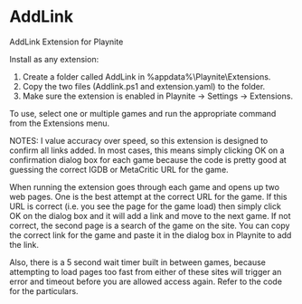 # AddLink
AddLink Extension for Playnite

Install as any extension:
1. Create a folder called AddLink in %appdata%\Playnite\Extensions.
2. Copy the two files (Addlink.ps1 and extension.yaml) to the folder.
3. Make sure the extension is enabled in Playnite -> Settings -> Extensions.

To use, select one or multiple games and run the appropriate command from the Extensions menu.

NOTES:
I value accuracy over speed, so this extension is designed to confirm all links added. In most cases, this means simply clicking OK on a confirmation dialog box for each game because the code is pretty good at guessing the correct IGDB or MetaCritic URL for the game.

When running the extension goes through each game and opens up two web pages. One is the best attempt at the correct URL for the game. If this URL is correct (i.e. you see the page for the game load) then simply click OK on the dialog box and it will add a link and move to the next game. If not correct, the second page is a search of the game on the site. You can copy the correct link for the game and paste it in the dialog box in Playnite to add the link.

Also, there is a 5 second wait timer built in between games, because attempting to load pages too fast from either of these sites will trigger an error and timeout before you are allowed access again. Refer to the code for the particulars.
